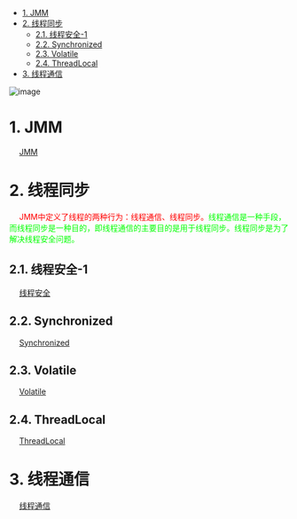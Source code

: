 

<!-- TOC -->

- [1. JMM](#1-jmm)
- [2. 线程同步](#2-线程同步)
    - [2.1. 线程安全-1](#21-线程安全-1)
    - [2.2. Synchronized](#22-synchronized)
    - [2.3. Volatile](#23-volatile)
    - [2.4. ThreadLocal](#24-threadlocal)
- [3. 线程通信](#3-线程通信)

<!-- /TOC -->

![image](https://gitee.com/wt1814/pic-host/raw/master/images/java/concurrent/multi-27.png)  


# 1. JMM  
&emsp; [JMM](/docs/java/concurrent/JMM.md)  

# 2. 线程同步  
&emsp; <font color = "red">JMM中定义了线程的两种行为：线程通信、线程同步。</font><font color = "lime">线程通信是一种手段，而线程同步是一种目的，即线程通信的主要目的是用于线程同步。线程同步是为了解决线程安全问题。</font>  

## 2.1. 线程安全-1  
&emsp; [线程安全](/docs/java/concurrent/线程安全.md)
  
## 2.2. Synchronized  
&emsp; [Synchronized](/docs/java/concurrent/Synchronized.md)  

## 2.3. Volatile  
&emsp; [Volatile](/docs/java/concurrent/Volatile.md)  

## 2.4. ThreadLocal  
&emsp; [ThreadLocal](/docs/java/concurrent/ThreadLocal.md)  

# 3. 线程通信  
&emsp; [线程通信](/docs/java/concurrent/线程通信.md)   

